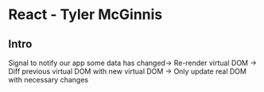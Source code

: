 # React - Tyler McGinnis

## Intro
Signal to notify our app some data has changed→ Re-render virtual DOM -> Diff previous virtual DOM with new virtual DOM -> Only update real DOM with necessary changes